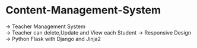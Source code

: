 # Content-Management-System
-> Teacher  Management System  
-> Teacher can delete,Update and View each Student
-> Responsive Design
-> Python Flask with Django and Jinja2


